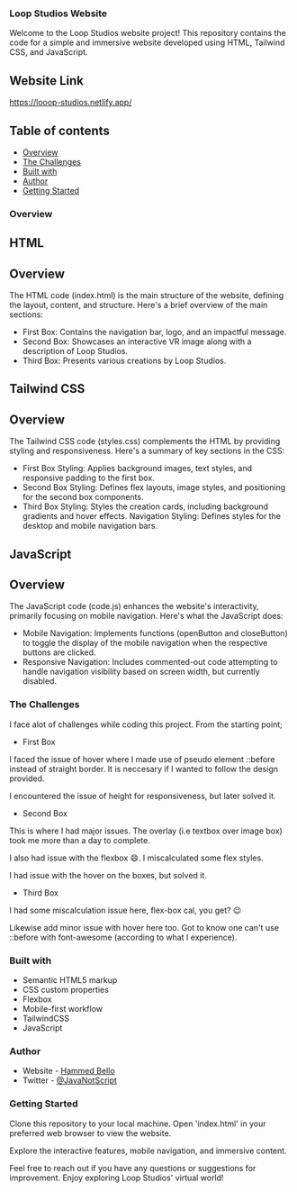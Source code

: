 ### Loop Studios Website

Welcome to the Loop Studios website project! This repository contains the code for a simple and immersive website developed using HTML, Tailwind CSS, and JavaScript.

## Website Link

https://looop-studios.netlify.app/

## Table of contents

- [Overview](#overview)
- [The Challenges](#the-challenges)
- [Built with](#built-with)
- [Author](#author)
- [Getting Started](#getting-started)

### Overview

## HTML

## Overview

The HTML code (index.html) is the main structure of the website, defining the layout, content, and structure. Here's a brief overview of the main sections:

- First Box: Contains the navigation bar, logo, and an impactful message.
- Second Box: Showcases an interactive VR image along with a description of Loop Studios.
- Third Box: Presents various creations by Loop Studios.

## Tailwind CSS

## Overview

The Tailwind CSS code (styles.css) complements the HTML by providing styling and responsiveness. Here's a summary of key sections in the CSS:

- First Box Styling: Applies background images, text styles, and responsive padding to the first box.
- Second Box Styling: Defines flex layouts, image styles, and positioning for the second box components.
- Third Box Styling: Styles the creation cards, including background gradients and hover effects.
  Navigation Styling: Defines styles for the desktop and mobile navigation bars.

## JavaScript

## Overview

The JavaScript code (code.js) enhances the website's interactivity, primarily focusing on mobile navigation. Here's what the JavaScript does:

- Mobile Navigation: Implements functions (openButton and closeButton) to toggle the display of the mobile navigation when the respective buttons are clicked.
- Responsive Navigation: Includes commented-out code attempting to handle navigation visibility based on screen width, but currently disabled.

### The Challenges

I face alot of challenges while coding this project.
From the starting point;

- First Box

I faced the issue of hover where I made use of pseudo element ::before instead of straight border. It is neccesary if I wanted to follow the design provided.

I encountered the issue of height for responsiveness, but later solved it.

- Second Box

This is where I had major issues. The overlay (i.e textbox over image box) took me more than a day to complete.

I also had issue with the flexbox 😄. I miscalculated some flex styles.

I had issue with the hover on the boxes, but solved it.

- Third Box

I had some miscalculation issue here, flex-box cal, you get? 😉

Likewise add minor issue with hover here too. Got to know one can't use ::before with font-awesome (according to what I experience).

### Built with

- Semantic HTML5 markup
- CSS custom properties
- Flexbox
- Mobile-first workflow
- TailwindCSS
- JavaScript

### Author

- Website - [Hammed Bello](http://hammedbello.netlify.app/)
- Twitter - [@JavaNotScript](https://twitter.com/JavaNotScript)

### Getting Started

Clone this repository to your local machine.
Open 'index.html' in your preferred web browser to view the website.

Explore the interactive features, mobile navigation, and immersive content.

Feel free to reach out if you have any questions or suggestions for improvement. Enjoy exploring Loop Studios' virtual world!
